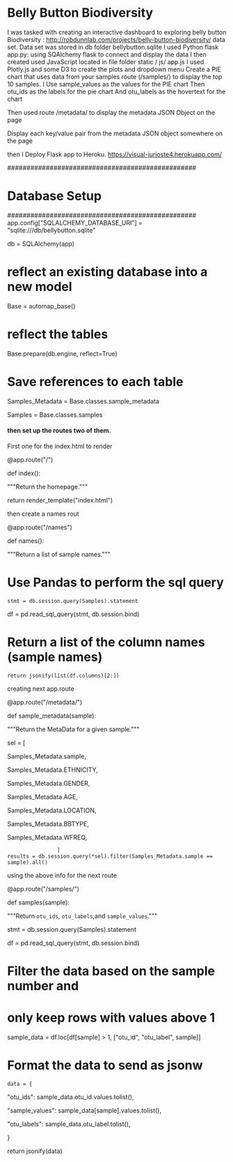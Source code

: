# Belly Button Biodiversity

I was tasked with creating an   interactive dashboard to exploring belly button Biodiversity : http://robdunnlab.com/projects/belly-button-biodiversity/   data set. 
Data set was stored in db folder bellybutton.sqlite 
I used Python flask app.py: using SQAlchemy flask to connect and display the data 
I then created used JavaScript located in file folder static / js/ app.js 
I used Plotly.js and some D3 to create the plots and dropdown menu 
Create a PIE chart that uses data from your samples route (/samples/<sample>) to display the top 10 samples.
I Use sample_values as the values for the PIE chart 
Then otu_ids as the labels for the pie chart
And otu_labels as the hovertext for the chart

Then used route /metadata/<sample> to display the metadata JSON Object on the page 


Display each key/value pair from the metadata JSON object somewhere on the page

then I Deploy  Flask app to Heroku.  https://visual-jurioste4.herokuapp.com/

#################################################
# Database Setup
#################################################
app.config["SQLALCHEMY_DATABASE_URI"] = "sqlite:///db/bellybutton.sqlite"


db = SQLAlchemy(app)

# reflect an existing database into a new model

Base = automap_base()

# reflect the tables

Base.prepare(db.engine, reflect=True)

# Save references to each table

Samples_Metadata = Base.classes.sample_metadata

Samples = Base.classes.samples



#### then set up the routes two of them.

First one for the index.html to render 

@app.route("/")

def index():

"""Return the homepage."""

return render_template("index.html")

then create a names rout 

@app.route("/names")

def names():

"""Return a list of sample names."""

# Use Pandas to perform the sql query


    stmt = db.session.query(Samples).statement

df = pd.read_sql_query(stmt, db.session.bind)


  # Return a list of the column names (sample names)
   
    return jsonify(list(df.columns)[2:])

creating next app.route 

@app.route("/metadata/<sample>")

def sample_metadata(sample):

"""Return the MetaData for a given sample."""

sel = [

Samples_Metadata.sample,

Samples_Metadata.ETHNICITY,

Samples_Metadata.GENDER,

Samples_Metadata.AGE,

Samples_Metadata.LOCATION,

Samples_Metadata.BBTYPE,

Samples_Metadata.WFREQ,
                    
                    ]
    results = db.session.query(*sel).filter(Samples_Metadata.sample == sample).all()

using the above info for the next route 


@app.route("/samples/<sample>")

def samples(sample):

"""Return `otu_ids`, `otu_labels`,and `sample_values`."""

stmt = db.session.query(Samples).statement

df = pd.read_sql_query(stmt, db.session.bind)
 
 # Filter the data based on the sample number and
 
   # only keep rows with values above 1
    

sample_data = df.loc[df[sample] > 1, ["otu_id", "otu_label", sample]]

# Format the data to send as jsonw
    
    data = {

"otu_ids": sample_data.otu_id.values.tolist(),

"sample_values": sample_data[sample].values.tolist(),

"otu_labels": sample_data.otu_label.tolist(),

}

return jsonify(data)

